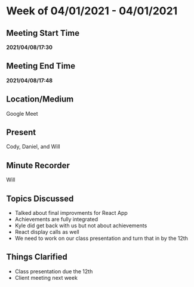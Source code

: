 # Week of 04/01/2021 - 04/01/2021

## Meeting Start Time

**2021/04/08/17:30**

## Meeting End Time

**2021/04/08/17:48**

## Location/Medium

Google Meet

## Present

Cody, Daniel, and Will

## Minute Recorder

Will

## Topics Discussed

- Talked about final improvments for React App
- Achievements are fully integrated
- Kyle did get back with us but not about achievements
- React display calls as well
- We need to work on our class presentation and turn that in by the 12th

## Things Clarified

- Class presentation due the 12th
- Client meeting next week
